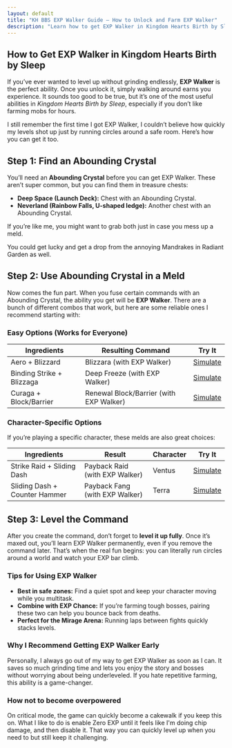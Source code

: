 ```yaml
---
layout: default
title: "KH BBS EXP Walker Guide – How to Unlock and Farm EXP Walker"
description: "Learn how to get EXP Walker in Kingdom Hearts Birth by Sleep. Step-by-step melding guide, farming tips, and why this passive ability is a must-have."
---
```


<section id="why-content">
  <div class="container">
    <div class="text">
      <h1>How to Get EXP Walker in Kingdom Hearts Birth by Sleep</h1>
      <p>If you’ve ever wanted to level up without grinding endlessly, <strong>EXP Walker</strong> is the perfect ability. 
      Once you unlock it, simply walking around earns you experience. It sounds too good to be true, but it’s one of the 
      most useful abilities in <em>Kingdom Hearts Birth by Sleep</em>, especially if you don’t like farming mobs for hours.</p>
      <p>I still remember the first time I got EXP Walker, I couldn’t believe how quickly my levels shot up just by running 
      circles around a safe room. Here’s how you can get it too.</p>
      <h2>Step 1: Find an Abounding Crystal</h2>
      <p>You’ll need an <strong>Abounding Crystal</strong> before you can get EXP Walker. These aren’t super common, but you can 
      find them in treasure chests:</p>
      <ul>
        <li><strong>Deep Space (Launch Deck):</strong> Chest with an Abounding Crystal.</li>
        <li><strong>Neverland (Rainbow Falls, U-shaped ledge):</strong> Another chest with an Abounding Crystal.</li>
      </ul>
      <p>If you’re like me, you might want to grab both just in case you mess up a meld.</p>
      <p>You could get lucky and get a drop from the annoying Mandrakes in Radiant Garden as well.</p>
      <h2>Step 2: Use Abounding Crystal in a Meld</h2>
      <p>Now comes the fun part. When you fuse certain commands with an Abounding Crystal, the ability you get will 
      be <strong>EXP Walker</strong>. There are a bunch of different combos that work, but here are some reliable ones 
      I recommend starting with:</p>
      <h3>Easy Options (Works for Everyone)</h3>
      <table>
        <thead>
          <tr>
            <th>Ingredients</th>
            <th>Resulting Command</th>
            <th>Try It</th>
          </tr>
        </thead>
        <tbody>
          <tr>
            <td>Aero + Blizzard</td>
            <td>Blizzara (with EXP Walker)</td>
            <td><a href="/?mode=simulator&cmd1=Aero&cmd2=Blizzard&crystal=Abounding">Simulate</a></td>
          </tr>
          <tr>
            <td>Binding Strike + Blizzaga</td>
            <td>Deep Freeze (with EXP Walker)</td>
            <td><a href="/?mode=simulator&cmd1=Binding%20Strike&cmd2=Blizzaga&crystal=Abounding">Simulate</a></td>
          </tr>
          <tr>
            <td>Curaga + Block/Barrier</td>
            <td>Renewal Block/Barrier (with EXP Walker)</td>
            <td><a href="/?mode=simulator&cmd1=Curaga&cmd2=Block&crystal=Abounding">Simulate</a></td>
          </tr>
        </tbody>
      </table>
      <h3>Character-Specific Options</h3>
      <p>If you’re playing a specific character, these melds are also great choices:</p>
      <table>
        <thead>
          <tr>
            <th>Ingredients</th>
            <th>Result</th>
            <th>Character</th>
            <th>Try It</th>
          </tr>
        </thead>
        <tbody>
          <tr>
            <td>Strike Raid + Sliding Dash</td>
            <td>Payback Raid (with EXP Walker)</td>
            <td>Ventus</td>
            <td><a href="/?mode=simulator&cmd1=Strike%20Raid&cmd2=Sliding%20Dash&crystal=Abounding">Simulate</a></td>
          </tr>
          <tr>
            <td>Sliding Dash + Counter Hammer</td>
            <td>Payback Fang (with EXP Walker)</td>
            <td>Terra</td>
            <td><a href="/?mode=simulator&cmd1=Sliding%20Dash&cmd2=Counter%20Hammer&crystal=Abounding">Simulate</a></td>
          </tr>
        </tbody>
      </table>
      <h2>Step 3: Level the Command</h2>
      <p>After you create the command, don’t forget to <strong>level it up fully</strong>. Once it’s maxed out, you’ll 
      learn EXP Walker permanently, even if you remove the command later. That’s when the real fun begins: you can 
      literally run circles around a world and watch your EXP bar climb.</p>
      <h3>Tips for Using EXP Walker</h3>
      <ul>
        <li><strong>Best in safe zones:</strong> Find a quiet spot and keep your character moving while you multitask.</li>
        <li><strong>Combine with EXP Chance:</strong> If you’re farming tough bosses, pairing these two can help you bounce back from deaths.</li>
        <li><strong>Perfect for the Mirage Arena:</strong> Running laps between fights quickly stacks levels.</li>
      </ul>
      <h3>Why I Recommend Getting EXP Walker Early</h3>
      <p>Personally, I always go out of my way to get EXP Walker as soon as I can. It saves so much grinding time and lets you 
      enjoy the story and bosses without worrying about being underleveled. If you hate repetitive farming, this ability is 
      a game-changer.</p>
      <h3>How not to become overpowered</h3>
      <p>On critical mode, the game can quickly become a cakewalk if you keep this on. What I like to do is enable Zero EXP until it feels like I'm doing chip damage, and then disable it. That way you can quickly level up when you need to but still keep it challenging.</p>
    </div>
  </div>
</section>

